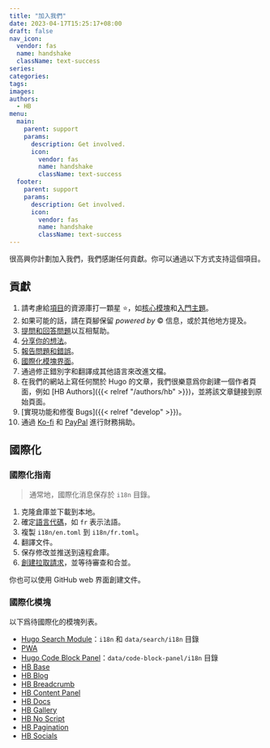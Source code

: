 ```yaml
---
title: "加入我們"
date: 2023-04-17T15:25:17+08:00
draft: false
nav_icon:
  vendor: fas
  name: handshake
  className: text-success
series:
categories:
tags:
images:
authors:
  - HB
menu:
  main:
    parent: support
    params:
      description: Get involved.
      icon:
        vendor: fas
        name: handshake
        className: text-success
  footer:
    parent: support
    params:
      description: Get involved.
      icon:
        vendor: fas
        name: handshake
        className: text-success
---
```


很高興你計劃加入我們，我們感謝任何貢獻。你可以通過以下方式支持這個項目。

<!--more-->

## 貢獻

1. 請考慮給[項目](https://github.com/hbstack)的資源庫打一顆星 :star:，如[核心模塊](https://github.com/hbstack/hb)和[入門主題](https://github.com/hbstack/theme)。
2. 如果可能的話，請在頁腳保留 _powered by_ :copyright: 信息，或於其他地方提及。
3. [提問和回答問題](https://github.com/orgs/hbstack/discussions/)以互相幫助。
4. [分享你的想法](https://github.com/orgs/hbstack/discussions/new?category=ideas)。
5. [報告問題和錯誤](https://github.com/orgs/hbstack/discussions/new?category=issues-and-bugs)。
6. [國際化模塊界面](#國際化)。
7. 通過修正錯別字和翻譯成其他語言來改進文檔。
8. 在我們的網站上寫任何關於 Hugo 的文章，我們很樂意爲你創建一個作者頁面，例如 [HB Authors]({{< relref "/authors/hb" >}})，並將該文章鏈接到原始頁面。
9. [實現功能和修復 Bugs]({{< relref "develop" >}})。
10. 通過 [Ko-fi](https://ko-fi.com/razonyang) 和 [PayPal](https://www.paypal.com/paypalme/razonyang) 進行財務捐助。

## 國際化

### 國際化指南

> 通常地，國際化消息保存於 `i18n` 目錄。

1. 克隆倉庫並下載到本地。
1. 確定[語言代碼](https://en.wikipedia.org/wiki/List_of_ISO_639-1_codes)，如 `fr` 表示法語。
1. 複製 `i18n/en.toml` 到 `i18n/fr.toml`。
1. 翻譯文件。
1. 保存修改並推送到遠程倉庫。
1. [創建拉取請求](https://docs.github.com/zh/pull-requests/collaborating-with-pull-requests/proposing-changes-to-your-work-with-pull-requests/creating-a-pull-request-from-a-fork)，並等待審查和合並。

你也可以使用 GitHub web 界面創建文件。

### 國際化模塊

以下爲待國際化的模塊列表。

- [Hugo Search Module](https://github.com/hugomods/search)：`i18n` 和 `data/search/i18n` 目錄
- [PWA](https://github.com/hugomods/pwa)
- [Hugo Code Block Panel](https://github.com/hugomods/code-block-panel)：`data/code-block-panel/i18n` 目錄
- [HB Base](https://github.com/hbstack/base)
- [HB Blog](https://github.com/hbstack/blog)
- [HB Breadcrumb](https://github.com/hbstack/breadcrumb)
- [HB Content Panel](https://github.com/hbstack/content-panel)
- [HB Docs](https://github.com/hbstack/docs)
- [HB Gallery](https://github.com/hbstack/gallery)
- [HB No Script](https://github.com/hbstack/noscript)
- [HB Pagination](https://github.com/hbstack/pagination)
- [HB Socials](https://github.com/hbstack/socials)
